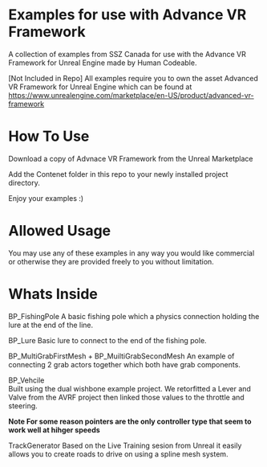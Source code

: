 # Examples for use with Advance VR Framework
A collection of examples from SSZ Canada for use with the Advance VR Framework for Unreal Engine made by Human Codeable.

[Not Included in Repo]
All examples require you to own the asset Advanced VR Framework for Unreal Engine which can be found at
https://www.unrealengine.com/marketplace/en-US/product/advanced-vr-framework


# How To Use
Download a copy of Advnace VR Framework from the Unreal Marketplace

Add the Contenet folder in this repo to your newly installed project directory.

Enjoy your examples :)


# Allowed Usage 
You may use any of these examples in any way you would like commercial or otherwise they are provided freely to you without limitation.


# Whats Inside

BP_FishingPole
  A basic fishing pole which a physics connection holding the lure at the end of the line.
  
BP_Lure
  Basic lure to connect to the end of the fishing pole.
  
BP_MultiGrabFirstMesh + BP_MuiltiGrabSecondMesh
  An example of connecting 2 grab actors together which both have grab components.
  
BP_Vehcile  
  Built using the dual wishbone example project. We retorfitted a Lever and Valve from the AVRF project then linked those values to the throttle and steering.

**Note For some reason pointers are the only controller type that seem to work well at hihger speeds**  

TrackGenerator
Based on the Live Training sesion from Unreal it easily allows you to create roads to drive on using a spline mesh system.


 
